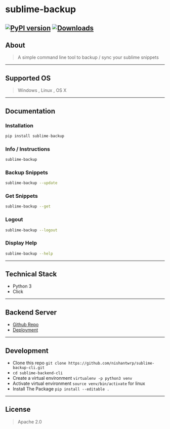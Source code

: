 # sublime-backup
[![PyPI version](https://badge.fury.io/py/sublime-backup.svg)](https://badge.fury.io/py/sublime-backup) [![Downloads](https://pepy.tech/badge/sublime-backup)](https://pepy.tech/project/sublime-backup)
----
## About
> A simple command line tool to backup / sync your sublime snippets

---
## Supported OS
> Windows , Linux , OS X

---
## Documentation

### Installation
```python
pip install sublime-backup
```

### Info / Instructions
```bash
sublime-backup
```

### Backup Snippets
```bash
sublime-backup --update
```

### Get Snippets
```bash
sublime-backup --get
```

### Logout
```bash
sublime-backup --logout
```

### Display Help
```bash
sublime-backup --help
```

----
## Technical Stack
- Python 3
- Click

----
## Backend Server
- [Github Repo](https://github.com/nishantwrp/sublime-backup-backend)
- [Deployment](https://sublime-backup.herokuapp.com/)

----
## Development
- Clone this repo `git clone https://github.com/nishantwrp/sublime-backup-cli.git`
- `cd sublime-backend-cli`
- Create a virtual environment `virtualenv -p python3 venv`
- Activate virtual environment `source venv/bin/activate` for linux
- Install The Package `pip install --editable .`

----
## License
> Apache 2.0
